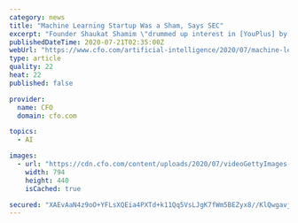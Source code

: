 ```yaml
---
category: news
title: "Machine Learning Startup Was a Sham, Says SEC"
excerpt: "Founder Shaukat Shamim \"drummed up interest in [YouPlus] by providing false information about its financial performance and customer base.\""
publishedDateTime: 2020-07-21T02:35:00Z
webUrl: "https://www.cfo.com/artificial-intelligence/2020/07/machine-learning-startup-was-a-sham-says-sec/"
type: article
quality: 22
heat: 22
published: false

provider:
  name: CFO
  domain: cfo.com

topics:
  - AI

images:
  - url: "https://cdn.cfo.com/content/uploads/2020/07/videoGettyImages-1019183766.jpg"
    width: 794
    height: 440
    isCached: true

secured: "XAEvAaN4z9oO+YFLsXQEia4PXTd+k11Qq5VsLJgK7fWm5BEZyx8//KlQwgavj/cYwzfK1ahgbMBuvilGBreXTxYTv89dBtiLI3Vy0Jc/q6O4yVMuQXXb30zwPxwpDU2TOa3v3xxh8zJzXYnwdLz4dX1XFOZ4be/9adAeTLXUIXaNF9mR/dm5efNNd65ih97lshwLec9bXRnSULvcARwIW1615oONAS/D8iPbOfAS40z9lVjxVvmF9wM8GCJXOk+TPkn93Nvru6fpNEZfaJtu96i9J9LrQyn+xPelz4jBE2u+hg+E4ldN2/O+YSaj9yfIGUOuKarLGP7UHoZDko2sRw==;vYvmpS0t7Xfwavt0//ki2g=="
---
```


